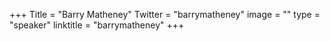 +++
Title = "Barry Matheney"
Twitter = "barrymatheney"
image = ""
type = "speaker"
linktitle = "barrymatheney"
+++

